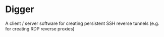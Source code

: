 # Digger
A client / server software for creating persistent SSH reverse tunnels (e.g. for creating RDP reverse proxies)
